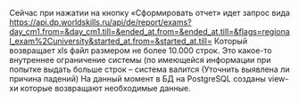Сейчас при нажатии на кнопку «Сформировать отчет» идет запрос вида 
https://api.dp.worldskills.ru/api/de/report/exams?day_cm1.from=&day_cm1.till=&ended_at.from=&ended_at.till=&flags=regional_exam%2Cuniversity&started_at.from=&started_at.till=
Который возвращает xls файл размером не более 10.000 строк. Это какое-то внутреннее ограничение системы (по имеющейся информации при попытке выдать больше строк – система валится (Уточнить выявлена ли причина падений)
На данный момент в БД на PostgreSQL созданы view-хи которые возвращают необходимые данные. 
